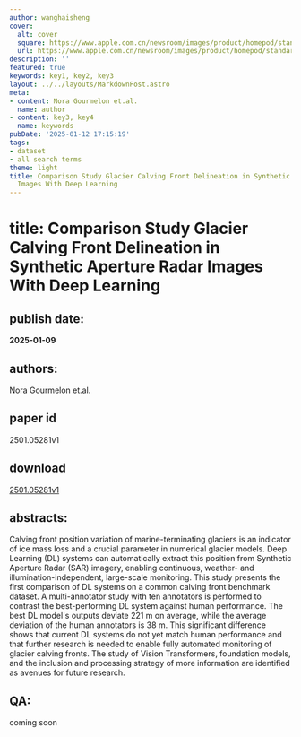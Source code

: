 ```yaml
---
author: wanghaisheng
cover:
  alt: cover
  square: https://www.apple.com.cn/newsroom/images/product/homepod/standard/Apple-HomePod-hero-230118_big.jpg.large_2x.jpg
  url: https://www.apple.com.cn/newsroom/images/product/homepod/standard/Apple-HomePod-hero-230118_big.jpg.large_2x.jpg
description: ''
featured: true
keywords: key1, key2, key3
layout: ../../layouts/MarkdownPost.astro
meta:
- content: Nora Gourmelon et.al.
  name: author
- content: key3, key4
  name: keywords
pubDate: '2025-01-12 17:15:19'
tags:
- dataset
- all search terms
theme: light
title: Comparison Study Glacier Calving Front Delineation in Synthetic Aperture Radar
  Images With Deep Learning
---
```


# title: Comparison Study Glacier Calving Front Delineation in Synthetic Aperture Radar Images With Deep Learning 
## publish date: 
**2025-01-09** 
## authors: 
  Nora Gourmelon et.al. 
## paper id
2501.05281v1
## download
[2501.05281v1](http://arxiv.org/abs/2501.05281v1)
## abstracts:
Calving front position variation of marine-terminating glaciers is an indicator of ice mass loss and a crucial parameter in numerical glacier models. Deep Learning (DL) systems can automatically extract this position from Synthetic Aperture Radar (SAR) imagery, enabling continuous, weather- and illumination-independent, large-scale monitoring. This study presents the first comparison of DL systems on a common calving front benchmark dataset. A multi-annotator study with ten annotators is performed to contrast the best-performing DL system against human performance. The best DL model's outputs deviate 221 m on average, while the average deviation of the human annotators is 38 m. This significant difference shows that current DL systems do not yet match human performance and that further research is needed to enable fully automated monitoring of glacier calving fronts. The study of Vision Transformers, foundation models, and the inclusion and processing strategy of more information are identified as avenues for future research.
## QA:
coming soon
